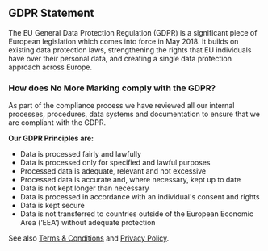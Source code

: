 ## GDPR Statement
The EU General Data Protection Regulation (GDPR) is a significant piece of European legislation which comes
into force in May 2018. It builds on existing data protection laws, strengthening the rights that EU individuals have over
their personal data, and creating a single data protection approach across Europe.
### How does No More Marking comply with the GDPR?
As part of the compliance process we have reviewed all our internal processes, procedures, data systems and documentation to ensure that we are compliant with the GDPR.

**Our GDPR Principles are:**
* Data is processed fairly and lawfully
* Data is processed only for specified and lawful purposes
* Processed data is adequate, relevant and not excessive
* Processed data is accurate and, where necessary, kept up to date 
* Data is not kept longer than necessary
* Data is processed in accordance with an individual's consent and rights
* Data is kept secure
* Data is not transferred to countries outside of the European Economic Area (‘EEA’) without adequate
protection

See also [Terms & Conditions](https://www.nomoremarking.com/terms) and [Privacy Policy](https://www.nomoremarking.com/privacy).
